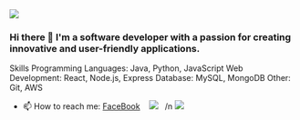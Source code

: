 <img src="https://github-readme-stats.vercel.app/api?username=matatb30&theme=algolia&show_icons=true" />

### Hi there 👋 I'm a software developer with a passion for creating innovative and user-friendly applications.

Skills
Programming Languages: Java, Python, JavaScript
Web Development: React, Node.js, Express
Database: MySQL, MongoDB
Other: Git, AWS

- 📫 How to reach me: [FaceBook](https://www.facebook.com/namdohuu30/)
&nbsp;&nbsp;
![](./profile-3d-contrib/profile-night-view.svg)
&nbsp;&nbsp;/n
![](https://komarev.com/ghpvc/?username=matatb30&color=green)
